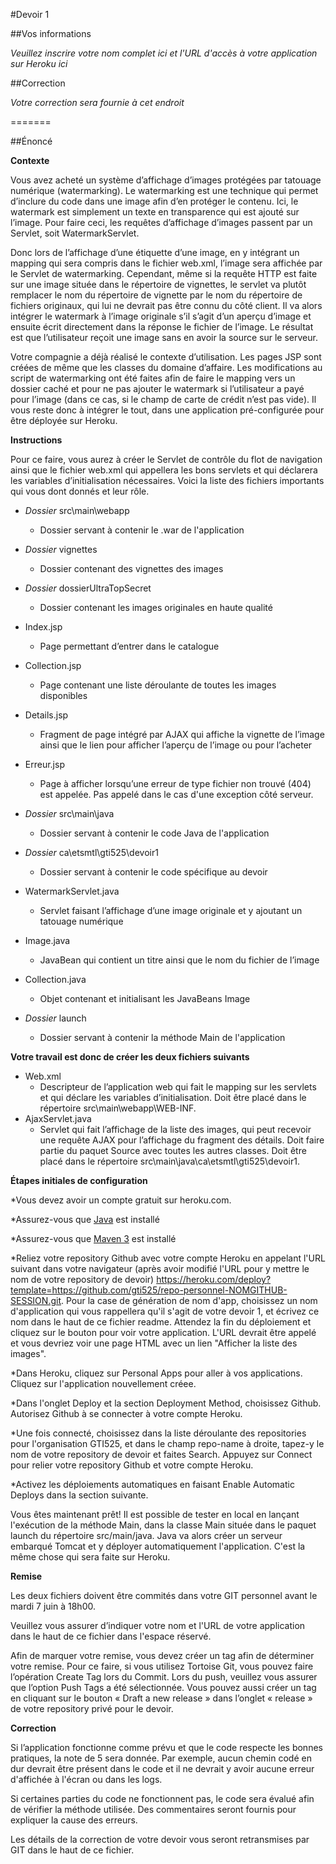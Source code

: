 #Devoir 1

##Vos informations

*Veuillez inscrire votre nom complet ici et l'URL d'accès à votre application sur Heroku ici*


##Correction 

*Votre correction sera fournie à cet endroit*

=======

##Énoncé

**Contexte**

Vous avez acheté un système d’affichage d’images protégées par tatouage numérique (watermarking). Le watermarking est une technique qui permet d’inclure du code dans une image afin d’en protéger le contenu. Ici, le watermark est simplement un texte en transparence qui est ajouté sur l’image. Pour faire ceci, les requêtes d’affichage d’images passent par un Servlet, soit WatermarkServlet.

Donc lors de l’affichage d’une étiquette d’une image, en y intégrant un mapping qui sera compris dans le fichier web.xml, l’image sera affichée par le Servlet de watermarking. Cependant, même si la requête HTTP est faite sur une image située dans le répertoire de vignettes, le servlet va plutôt remplacer le nom du répertoire de vignette par le nom du répertoire de fichiers originaux, qui lui ne devrait pas être connu du côté client. Il va alors intégrer le watermark à l’image originale s’il s’agit d’un aperçu d’image et ensuite écrit directement dans la réponse le fichier de l’image. Le résultat est que l’utilisateur reçoit une image sans en avoir la source sur le serveur.  

Votre compagnie a déjà réalisé le contexte d’utilisation. Les pages JSP sont créées de même que les classes du domaine d’affaire. Les modifications au script de watermarking ont été faites afin de faire le mapping vers un dossier caché et pour ne pas ajouter le watermark si l’utilisateur a payé pour l’image (dans ce cas, si le champ de carte de crédit n’est pas vide). Il vous reste donc à intégrer le tout, dans une application pré-configurée pour être déployée sur Heroku.

**Instructions**

Pour ce faire, vous aurez à créer le Servlet de contrôle du flot de navigation ainsi que le fichier web.xml qui appellera les bons servlets et qui déclarera les variables d’initialisation nécessaires. Voici la liste des fichiers importants qui vous dont donnés et leur rôle. 

* *Dossier* src\main\webapp
  * Dossier servant à contenir le .war de l'application 
* *Dossier* vignettes
  * Dossier contenant des vignettes des images 
* *Dossier* dossierUltraTopSecret
  * Dossier contenant les images originales en haute qualité
* Index.jsp
  * Page permettant d’entrer dans le catalogue
* Collection.jsp
  * Page contenant une liste déroulante de toutes les images disponibles
* Details.jsp
  * Fragment de page intégré par AJAX qui affiche la vignette de l’image ainsi que le lien pour afficher l’aperçu de l’image ou pour l’acheter
* Erreur.jsp
  * Page à afficher lorsqu’une erreur de type fichier non trouvé (404) est appelée. Pas appelé dans le cas d'une exception côté serveur.

* *Dossier* src\main\java
  * Dossier servant à contenir le code Java de l'application
* *Dossier* ca\etsmtl\gti525\devoir1
  * Dossier servant à contenir le code spécifique au devoir 
* WatermarkServlet.java
  * Servlet faisant l’affichage d’une image originale et y ajoutant un tatouage numérique
* Image.java
  * JavaBean qui contient un titre ainsi que le nom du fichier de l’image
* Collection.java
  * Objet contenant et initialisant les JavaBeans Image
* *Dossier* launch
  * Dossier servant à contenir la méthode Main de l'application 

**Votre travail est donc de créer les deux fichiers suivants**

* Web.xml
  * Descripteur de l’application web qui fait le mapping sur les servlets et qui déclare les variables d’initialisation. Doit être placé dans le répertoire src\main\webapp\WEB-INF.
* AjaxServlet.java
  * Servlet qui fait l’affichage de la liste des images, qui peut recevoir une requête AJAX pour l’affichage du fragment des détails. Doit faire partie du paquet Source avec toutes les autres classes. Doit être placé dans le répertoire src\main\java\ca\etsmtl\gti525\devoir1.
  
**Étapes initiales de configuration**

*Vous devez avoir un compte gratuit sur heroku.com.

*Assurez-vous que [Java](http://www.oracle.com/technetwork/java/javase/downloads/index.html) est installé

*Assurez-vous que [Maven 3](http://maven.apache.org/download.cgi) est installé

*Reliez votre repository Github avec votre compte Heroku en appelant l'URL suivant dans votre navigateur (après avoir modifié l'URL pour y mettre le nom de votre repository de devoir) https://heroku.com/deploy?template=https://github.com/gti525/repo-personnel-NOMGITHUB-SESSION.git. Pour la case de génération de nom d'app, choisissez un nom d'application qui vous rappellera qu'il s'agit de votre devoir 1, et écrivez ce nom dans le haut de ce fichier readme. Attendez la fin du déploiement et cliquez sur le bouton pour voir votre application. L'URL devrait être appelé et vous devriez voir une page HTML avec un lien "Afficher la liste des images".

*Dans Heroku, cliquez sur Personal Apps pour aller à vos applications. Cliquez sur l'application nouvellement créee.

*Dans l'onglet Deploy et la section  Deployment Method, choisissez Github. Autorisez Github à se connecter à votre compte Heroku.

*Une fois connecté, choisissez dans la liste déroulante des repositories pour l'organisation GTI525, et dans le champ repo-name à droite, tapez-y le nom de votre repository de devoir et faites Search. Appuyez sur Connect pour relier votre repository Github et votre compte Heroku.

*Activez les déploiements automatiques en faisant Enable Automatic Deploys dans la section suivante.

Vous êtes maintenant prêt! Il est possible de tester en local en lançant l'exécution de la méthode Main, dans la classe Main située dans le paquet launch du répertoire src/main/java. Java va alors créer un serveur embarqué Tomcat et y déployer automatiquement l'application. C'est la même chose qui sera faite sur Heroku.

**Remise**

Les deux fichiers doivent être commités dans votre GIT personnel avant le mardi 7 juin à 18h00. 

Veuillez vous assurer d’indiquer votre nom et l'URL de votre application dans le haut de ce fichier dans l'espace réservé.

Afin de marquer votre remise, vous devez créer un tag afin de déterminer votre remise. Pour ce faire, si vous utilisez Tortoise Git, vous pouvez faire l’opération Create Tag lors du Commit. Lors du push, veuillez vous assurer que l’option Push Tags a été sélectionnée. Vous pouvez aussi créer un tag en cliquant sur le bouton « Draft a new release » dans l’onglet « release » de votre repository privé pour le devoir.

**Correction**

Si l’application fonctionne comme prévu et que le code respecte les bonnes pratiques, la note de 5 sera donnée. Par exemple, aucun chemin codé en dur devrait être présent dans le code et il ne devrait y avoir aucune erreur d'affichée à l'écran ou dans les logs.

Si certaines parties du code ne fonctionnent pas, le code sera évalué afin de vérifier la méthode utilisée. Des commentaires seront fournis pour expliquer la cause des erreurs.

Les détails de la correction de votre devoir vous seront retransmises par GIT dans le haut de ce fichier.